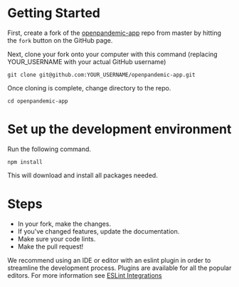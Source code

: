 # Getting Started

First, create a fork of the [openpandemic-app](https://github.com/OpenPandemic/openpandemic-app) repo from master by hitting the `fork` button on the GitHub page.

Next, clone your fork onto your computer with this command (replacing YOUR_USERNAME with your actual GitHub username)

```git@github.com:openpandemic/openpandemic-app.git
git clone git@github.com:YOUR_USERNAME/openpandemic-app.git
```

Once cloning is complete, change directory to the repo.

```
cd openpandemic-app
```

# Set up the development environment

Run the following command.

```
npm install
```

This will download and install all packages needed.

# Steps

* In your fork, make the changes.
* If you've changed features, update the documentation.
* Make sure your code lints.
* Make the pull request!

 We recommend using an IDE or editor with an eslint plugin in order to streamline the development process. Plugins are available for all the popular editors. For more information see [ESLint Integrations](https://eslint.org/docs/user-guide/integrations)

